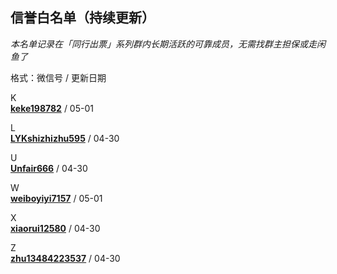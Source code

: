 ## 信誉白名单（持续更新）  
*本名单记录在「同行出票」系列群内长期活跃的可靠成员，无需找群主担保或走闲鱼了*

格式：微信号 / 更新日期  

K  
[**keke198782**](keke198782.md) / 05-01  

L  
[**LYKshizhizhu595**](LYKshizhizhu595.md) / 04-30  

U  
[**Unfair666**](Unfair666.md) / 04-30  

W  
[**weiboyiyi7157**](weiboyiyi7157.md) / 05-01  

X  
[**xiaorui12580**](xiaorui12580.md) / 04-30  

Z  
[**zhu13484223537**](zhu13484223537.md) / 04-30  
